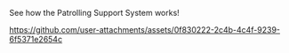 See how the Patrolling Support System works!



https://github.com/user-attachments/assets/0f830222-2c4b-4c4f-9239-6f5371e2654c


